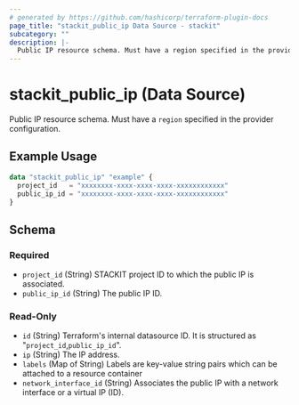 ```yaml
---
# generated by https://github.com/hashicorp/terraform-plugin-docs
page_title: "stackit_public_ip Data Source - stackit"
subcategory: ""
description: |-
  Public IP resource schema. Must have a region specified in the provider configuration.
---
```


# stackit_public_ip (Data Source)

Public IP resource schema. Must have a `region` specified in the provider configuration.

## Example Usage

```terraform
data "stackit_public_ip" "example" {
  project_id   = "xxxxxxxx-xxxx-xxxx-xxxx-xxxxxxxxxxxx"
  public_ip_id = "xxxxxxxx-xxxx-xxxx-xxxx-xxxxxxxxxxxx"
}
```

<!-- schema generated by tfplugindocs -->
## Schema

### Required

- `project_id` (String) STACKIT project ID to which the public IP is associated.
- `public_ip_id` (String) The public IP ID.

### Read-Only

- `id` (String) Terraform's internal datasource ID. It is structured as "`project_id`,`public_ip_id`".
- `ip` (String) The IP address.
- `labels` (Map of String) Labels are key-value string pairs which can be attached to a resource container
- `network_interface_id` (String) Associates the public IP with a network interface or a virtual IP (ID).
